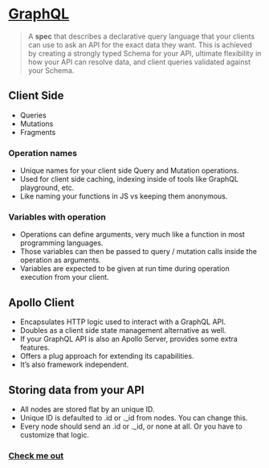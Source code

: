 # [GraphQL](https://docs.google.com/presentation/d/130oGwwa5ZHCxEcKsraJzhuQQfPq_XeTwJn7yWhhxLmw)

> A **spec** that describes a declarative query language that your clients can use to ask an API for the exact data they want.
> This is achieved by creating a strongly typed Schema for your API, ultimate flexibility in how your API can resolve data, and client queries validated against your Schema.

## Client Side

* Queries
* Mutations
* Fragments

### Operation names

* Unique names for your client side Query and Mutation operations.
* Used for client side caching, indexing inside of tools like GraphQL playground, etc.
* Like naming your functions in JS vs keeping them anonymous.

### Variables with operation

* Operations can define arguments, very much like a function in most programming languages.
* Those variables can then be passed to query / mutation calls inside the operation as arguments.
* Variables are expected to be given at run time during operation execution from your client.

## Apollo Client

* Encapsulates HTTP logic used to interact with a GraphQL API.
* Doubles as a client side state management alternative as well.
* If your GraphQL API is also an Apollo Server, provides some extra features.
* Offers a plug approach for extending its capabilities.
* It’s also framework independent.

## Storing data from your API

* All nodes are stored flat by an unique ID.
* Unique ID is defaulted to .id or ._id from nodes. You can change this.
* Every node should send an .id or ._id, or none at all. Or you have to customize that logic.

### [Check me out](https://static.frontendmasters.com/resources/2019-10-14-full-stack-graphql/client-graphql-react.pdf)
